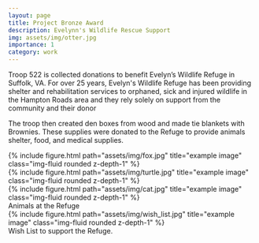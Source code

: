 ```yaml
---
layout: page
title: Project Bronze Award
description: Evelynn's Wildlife Rescue Support
img: assets/img/otter.jpg
importance: 1
category: work
---
```


Troop 522 is collected donations to benefit Evelyn’s Wildlife Refuge in Suffolk, VA. For over 25 years, Evelyn's Wildlife Refuge has been providing shelter and rehabilitation services to orphaned, sick and injured wildlife in the Hampton Roads area and they rely solely on support from the community and their donor

The troop then created den boxes from wood and made tie blankets with Brownies. These supplies were donated to the Refuge to provide animals shelter, food, and medical supplies.

<div class="row">
    <div class="col-sm mt-3 mt-md-0">
        {% include figure.html path="assets/img/fox.jpg" title="example image" class="img-fluid rounded z-depth-1" %}
    </div>
    <div class="col-sm mt-3 mt-md-0">
        {% include figure.html path="assets/img/turtle.jpg" title="example image" class="img-fluid rounded z-depth-1" %}
    </div>
    <div class="col-sm mt-3 mt-md-0">
        {% include figure.html path="assets/img/cat.jpg" title="example image" class="img-fluid rounded z-depth-1" %}
    </div>
</div>
<div class="caption">
    Animals at the Refuge
</div>
<div class="row">
    <div class="col-sm mt-3 mt-md-0">
        {% include figure.html path="assets/img/wish_list.jpg" title="example image" class="img-fluid rounded z-depth-1" %}
    </div>
</div>
<div class="caption">
    Wish List to support the Refuge.
</div>
